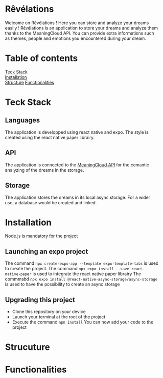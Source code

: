 # Rêvélations
Welcome on Rêvélations !  Here you can store and analyze your dreams easily !
Rêvélations is an application to store your dreams and analyze them thanks to the MeaningCloud API. You can provide extra informations such as themes, people and emotions you encountered during your dream.

# Table of contents
[Teck Stack](#Teck%20Stack)  
[Installation](#Installation)  
[Structure](#Structure)
[Functionalities](#Functionalities)

# Teck Stack
## Languages 
The application is developped using react native and expo. The style is created using the react native paper librairy.

## API
The application is connected to the [MeaningCloud API](https://learn.meaningcloud.com/developer/topics-extraction/2.0/doc) for the cemantic analyzing of the dreams in the storage.

## Storage
The application stores the dreams in its local async storage. For a wider use, a database would be created and linked.

# Installation
Node.js is mandatory for the project
## Launching an expo project
The command `npx create-expo-app --template expo-template-tabs` is used to create the project.
The command `npx expo install --save react-native-paper` is used to integrate the react native paper librairy
The commmabd `npx expo install @react-native-async-storage/async-storage` is used to have the possibility to create an async storage

## Upgrading this project
- Clone this repository on your device
- Launch your terminal at the root of the project
- Execute the command `npm install`
You can now add your code to the project 

# Strucuture


# Functionalities
